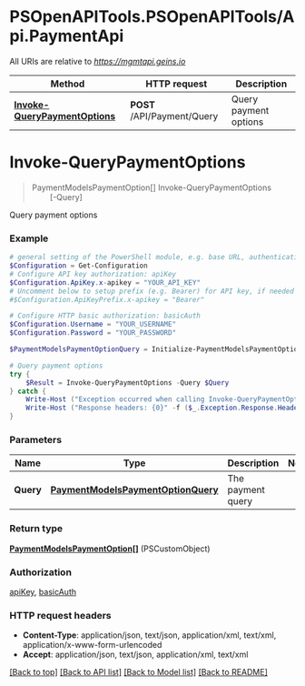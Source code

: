 # PSOpenAPITools.PSOpenAPITools/Api.PaymentApi

All URIs are relative to *https://mgmtapi.geins.io*

Method | HTTP request | Description
------------- | ------------- | -------------
[**Invoke-QueryPaymentOptions**](PaymentApi.md#Invoke-QueryPaymentOptions) | **POST** /API/Payment/Query | Query payment options


<a name="Invoke-QueryPaymentOptions"></a>
# **Invoke-QueryPaymentOptions**
> PaymentModelsPaymentOption[] Invoke-QueryPaymentOptions<br>
> &nbsp;&nbsp;&nbsp;&nbsp;&nbsp;&nbsp;&nbsp;&nbsp;[-Query] <PSCustomObject><br>

Query payment options

### Example
```powershell
# general setting of the PowerShell module, e.g. base URL, authentication, etc
$Configuration = Get-Configuration
# Configure API key authorization: apiKey
$Configuration.ApiKey.x-apikey = "YOUR_API_KEY"
# Uncomment below to setup prefix (e.g. Bearer) for API key, if needed
#$Configuration.ApiKeyPrefix.x-apikey = "Bearer"

# Configure HTTP basic authorization: basicAuth
$Configuration.Username = "YOUR_USERNAME"
$Configuration.Password = "YOUR_PASSWORD"

$PaymentModelsPaymentOptionQuery = Initialize-PaymentModelsPaymentOptionQuery -SiteId 0 -Email "MyEmail" -CustomerTypeId 0 -CountryId 0 -Sum 0 # PaymentModelsPaymentOptionQuery | The payment query

# Query payment options
try {
    $Result = Invoke-QueryPaymentOptions -Query $Query
} catch {
    Write-Host ("Exception occurred when calling Invoke-QueryPaymentOptions: {0}" -f ($_.ErrorDetails | ConvertFrom-Json))
    Write-Host ("Response headers: {0}" -f ($_.Exception.Response.Headers | ConvertTo-Json))
}
```

### Parameters

Name | Type | Description  | Notes
------------- | ------------- | ------------- | -------------
 **Query** | [**PaymentModelsPaymentOptionQuery**](PaymentModelsPaymentOptionQuery.md)| The payment query | 

### Return type

[**PaymentModelsPaymentOption[]**](PaymentModelsPaymentOption.md) (PSCustomObject)

### Authorization

[apiKey](../README.md#apiKey), [basicAuth](../README.md#basicAuth)

### HTTP request headers

 - **Content-Type**: application/json, text/json, application/xml, text/xml, application/x-www-form-urlencoded
 - **Accept**: application/json, text/json, application/xml, text/xml

[[Back to top]](#) [[Back to API list]](../README.md#documentation-for-api-endpoints) [[Back to Model list]](../README.md#documentation-for-models) [[Back to README]](../README.md)

